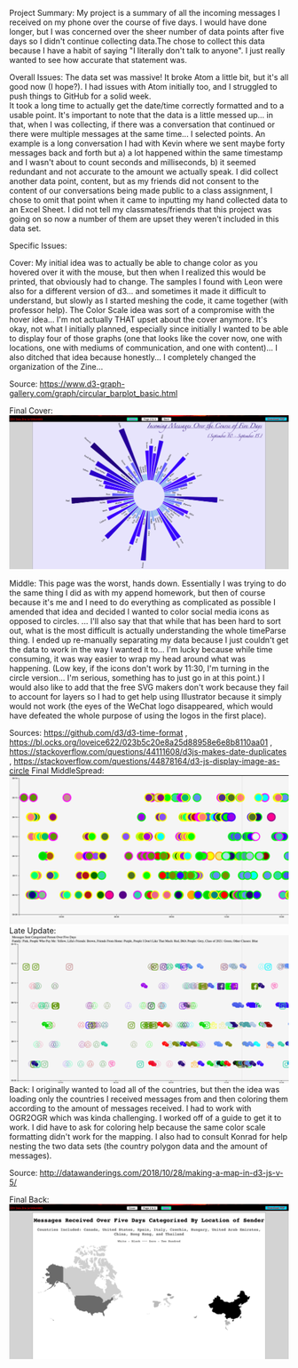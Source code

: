
Project Summary:
My project is a summary of all the incoming messages I received on my phone over the course of five days. I would have done longer, but I was concerned over the sheer number of data points after five days so I didn't continue collecting data.The chose to collect this data because I have a habit of saying "I literally don't talk to anyone". I just really wanted to see how accurate that statement was.

Overall Issues:
The data set was massive! It broke Atom a little bit, but it's all good now (I hope?).
I had issues with Atom initially too, and I struggled to push things to GitHub for a solid week.  
It took a long time to actually get the date/time correctly formatted and to a usable point.
It's important to note that the data is a little messed up... in that, when I was collecting, if there was a conversation that continued or there were multiple messages at the same time... I selected points. An example is a long conversation I had with Kevin where we sent maybe forty messages back and forth but a) a lot happened within the same timestamp and I wasn't about to count seconds and milliseconds, b) it seemed redundant and not accurate to the amount we actually speak.
I did collect another data point, content, but as my friends did not consent to the content of our conversations being made public to a class assignment, I chose to omit that point when it came to inputting my hand collected data to an Excel Sheet.
I did not tell my classmates/friends that this project was going on so now a number of them are upset they weren't included in this data set.

Specific Issues:

Cover:
My initial idea was to actually be able to change color as you hovered over it with the mouse, but then when I realized this would be printed, that obviously had to change.
The samples I found with Leon were also for a different version of d3... and sometimes it made it difficult to understand, but slowly as I started meshing the code, it came together (with professor help).
The Color Scale idea was sort of a compromise with the hover idea... I'm not actually THAT upset about the cover anymore. It's okay, not what I initially planned, especially since initially I wanted to be able to display four of those graphs (one that looks like the cover now, one with locations, one with mediums of communication, and one with content)... I also ditched that idea because honestly... I completely changed the organization of the Zine...

Source: https://www.d3-graph-gallery.com/graph/circular_barplot_basic.html

Final Cover:
![image](https://github.com/esztvi/my-cdv-fall19/blob/master/my-work/screenshots-zine/cover.png)

Middle:
This page was the worst, hands down. Essentially I was trying to do the same thing I did as with my append <g> homework, but then of course because it's me and I need to do everything as complicated as possible I amended that idea and decided I wanted to color social media icons as opposed to circles. ... I'll also say that that while that has been hard to sort out, what is the most difficult is actually understanding the whole timeParse thing. I ended up re-manually separating my data because I just couldn't get the data to work in the way I wanted it to... I'm lucky because while time consuming, it was way easier to wrap my head around what was happening. (Low key, if the icons don't work by 11:30, I'm turning in the circle version... I'm serious, something has to just go in at this point.) I would also like to add that the free SVG makers don't work because they fail to account for layers so I had to get help using Illustrator because it simply would not work (the eyes of the WeChat logo disappeared, which would have defeated the whole purpose of using the logos in the first place).

Sources: https://github.com/d3/d3-time-format , https://bl.ocks.org/loveice622/023b5c20e8a25d88958e6e8b8110aa01 , https://stackoverflow.com/questions/44111608/d3js-makes-date-duplicates , https://stackoverflow.com/questions/44878164/d3-js-display-image-as-circle
Final MiddleSpread:
![image](https://github.com/esztvi/my-cdv-fall19/blob/master/my-work/screenshots-zine/Screen%20Shot%202019-10-14%20at%2011.57.00%20AM.png)
Late Update:
![image](https://github.com/esztvi/my-cdv-fall19/blob/master/my-work/screenshots-zine/Screen%20Shot%202019-10-14%20at%201.10.27%20PM.png)
Back:
I originally wanted to load all of the countries, but then the idea was loading only the countries I received messages from and then coloring them according to the amount of messages received.
I had to work with OGR2OGR which was kinda challenging. I worked off of a guide to get it to work.
I did have to ask for coloring help because the same color scale formatting didn't work for the mapping.
I also had to consult Konrad for help nesting the two data sets (the country polygon data and the amount of messages).

Source: http://datawanderings.com/2018/10/28/making-a-map-in-d3-js-v-5/

Final Back:
![image](https://github.com/esztvi/my-cdv-fall19/blob/master/my-work/screenshots-zine/back.png)
